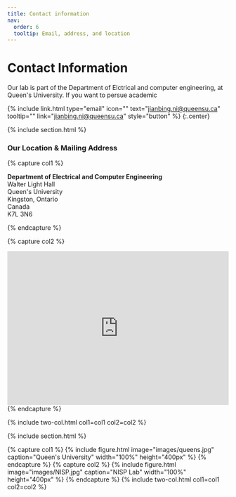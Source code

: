 ```yaml
---
title: Contact information
nav:
  order: 6
  tooltip: Email, address, and location
---
```


# <i class="fas fa-envelope"></i>Contact Information 

Our lab is part of the Department of Elctrical and computer engineering, at Queen's University. If you want to persue academic 


{%
  include link.html
  type="email"
  icon=""
  text="jianbing.ni@queensu.ca"
  tooltip=""
  link="jianbing.ni@queensu.ca"
  style="button"
%}
{:.center}
<!-- {%
  include link.html
  type="address"
  icon=""
  text="Google Maps"
  tooltip="Our location on Google Maps for easy navigation"
  link="https://www.google.com/maps/place/Walter+Light+Hall/@44.2279775,-76.4943801,17z/data=!3m2!4b1!5s0x4cd2ab03c9cc4e8f:0x8d5ec46a2b27023c!4m6!3m5!1s0x4cd2ab03c81307cb:0x568aa50f7fadb857!8m2!3d44.2279737!4d-76.4918052!16s%2Fg%2F11hcp7wps7?entry=ttu"
  style="button"
%}
{:.center} -->


{% include section.html %}

<div class="container">
  <!-- Centered title -->
  <div class="text-center mb-4">
    <h3><i class="fas fa-map-marker-alt"></i> Our Location & Mailing Address</h3>
  </div>
  
  <!-- Use two-col component instead of Bootstrap grid -->
  {% capture col1 %}
  <p class="lead">
    <strong>Department of Electrical and Computer Engineering</strong><br>
    Walter Light Hall<br>
    Queen's University<br>
    Kingston, Ontario<br>
    Canada <br>
    K7L 3N6
  </p>
  {% endcapture %}
  
  {% capture col2 %}
  <iframe 
    src="https://www.google.com/maps/embed?pb=!1m18!1m12!1m3!1d2858.9844994165633!2d-76.49438548766342!3d44.22797751494551!2m3!1f0!2f0!3f0!3m2!1i1024!2i768!4f13.1!3m3!1m2!1s0x4cd2ab03c81307cb%3A0x568aa50f7fadb857!2sWalter%20Light%20Hall!5e0!3m2!1szh-CN!2sca!4v1746742355477!5m2!1szh-CN!2sca"
    width="100%" 
    height="350" 
    style="border:0;" 
    allowfullscreen="" 
    loading="lazy" 
    referrerpolicy="no-referrer-when-downgrade"
    title="Location of Department of Electrical and Computer Engineering on map">
  </iframe>
  {% endcapture %}
  
  {% include two-col.html col1=col1 col2=col2 %}
</div>

<!-- <i class="fas fa-map-marker-alt"></i>Our Location & Mailing Address -->

<!-- <h3 style="text-align: center; margin-bottom: 20px;">
  <i class="fas fa-map-marker-alt"></i> Department of Electrical and Computer Engineering
</h3>




<div class="row flex s">
  <div class="col-xs-12 col-md-6">
    <p class="lead" style="margin-top: 0;">
      <strong>Department of Electrical and Computer Engineering</strong><br>
      Walter Light Hall<br>
      Queen's University<br>
      Kingston, Ontario<br>
      Canada <br>
      K7L 3N6
    </p>
  </div>


  <div class="col-xs-12 col-md-6">
    <iframe 
      src="https://www.google.com/maps/embed?pb=!1m18!1m12!1m3!1d2858.9844994165633!2d-76.49438548766342!3d44.22797751494551!2m3!1f0!2f0!3f0!3m2!1i1024!2i768!4f13.1!3m3!1m2!1s0x4cd2ab03c81307cb%3A0x568aa50f7fadb857!2sWalter%20Light%20Hall!5e0!3m2!1szh-CN!2sca!4v1746742355477!5m2!1szh-CN!2sca"
      width="100%"   
      height="350" 
      style="border:0; display: block; margin: 0 auto;"
      allowfullscreen="" 
      loading="lazy" 
      referrerpolicy="no-referrer-when-downgrade"
      title="Location on map">
    </iframe>
    
  </div>
</div> -->


{% include section.html %}

<!-- ### <i class="fas fa-mail-bulk"></i>Mailing Address -->
<!-- 
Queen's University
19 Union St
Kingston, ON K7L 3N9
Canada
{:.center} -->

{% capture col1 %} 
{%
  include figure.html
  image="images/queens.jpg"
  caption="Queen's University"
  width="100%"
  height="400px"
%}
{% endcapture %} 
{% capture col2 %} 
{%
  include figure.html
  image="images/NISP.jpg"
  caption="NISP Lab"
  width="100%"
  height="400px"
%}
{% endcapture %}
{% include two-col.html col1=col1 col2=col2 %}
